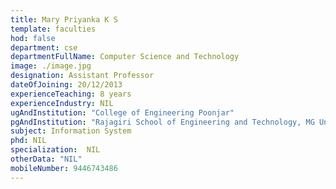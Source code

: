 ```yaml
---
title: Mary Priyanka K S
template: faculties
hod: false
department: cse
departmentFullName: Computer Science and Technology
image: ./image.jpg
designation: Assistant Professor
dateOfJoining: 20/12/2013
experienceTeaching: 8 years
experienceIndustry: NIL
ugAndInstitution: "College of Engineering Poonjar"
pgAndInstitution: "Rajagiri School of Engineering and Technology, MG University"
subject: Information System
phd: NIL
specialization:  NIL
otherData: "NIL"
mobileNumber: 9446743486
---
```

